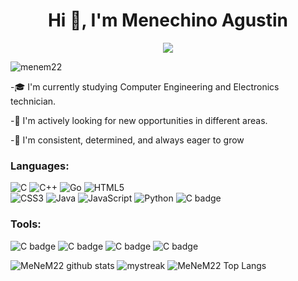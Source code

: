 
<h1 align="center">Hi 👋, I'm Menechino Agustin</h1>
<p align="center">
	<a href="https://github.com/Bouaskaoun">
		<img src="https://readme-typing-svg.herokuapp.com?lines=Computer+Engineer+Student;Always%20learning%20new%20things&center=true&width=500&height=45&size=28">
	</a>
</p>

<p align="left"> <img src="https://komarev.com/ghpvc/?username=menem22&label=Profile%20views&color=0e75b6&style=flat" alt="menem22" /> </p>

-🎓 I'm currently studying Computer Engineering and Electronics technician.  

-🚀 I'm actively looking for new opportunities in different areas. 

-💪 I'm consistent, determined, and always eager to grow

<h3 align="left">Languages:</h3>

<p align="left">
  <img src="https://img.shields.io/badge/c-%2300599C.svg?style=for-the-badge&logo=c&logoColor=white" alt="C" />
  <img src="https://img.shields.io/badge/c++-%2300599C.svg?style=for-the-badge&logo=c%2B%2B&logoColor=white" alt="C++" />
  <img src="https://img.shields.io/badge/go-%2300ADD8.svg?style=for-the-badge&logo=go&logoColor=white" alt="Go" />
  <img src="https://img.shields.io/badge/html5-%23E34F26.svg?style=for-the-badge&logo=html5&logoColor=white" alt="HTML5" />
  <br>
  <img src="https://img.shields.io/badge/css3-%231572B6.svg?style=for-the-badge&logo=css3&logoColor=white" alt="CSS3" />
  <img src="https://img.shields.io/badge/java-%23ED8B00.svg?style=for-the-badge&logo=openjdk&logoColor=white" alt="Java" />
  <img src="https://img.shields.io/badge/javascript-%23323330.svg?style=for-the-badge&logo=javascript&logoColor=%23F7DF1E" alt="JavaScript" />
  <img src="https://img.shields.io/badge/python-3670A0?style=for-the-badge&logo=python&logoColor=ffdd54" alt="Python" />
  <img src="https://img.shields.io/badge/latex-%23008080.svg?style=for-the-badge&logo=latex&logoColor=white" alt="C badge" />
</p>
<h3 align="left">Tools:</h3>
<p align="left">
<img src="https://img.shields.io/badge/Visual%20Studio%20Code-0078d7.svg?style=for-the-badge&logo=visual-studio-code&logoColor=white" alt="C badge" />
<img src="https://img.shields.io/badge/PlatformIO-%23222.svg?style=for-the-badge&logo=platformio&logoColor=%23f5822a" alt="C badge" />
<img src="https://img.shields.io/badge/Microsoft_Excel-217346?style=for-the-badge&logo=microsoft-excel&logoColor=white" alt="C badge" />
<img src="https://img.shields.io/badge/Microsoft_Word-2B579A?style=for-the-badge&logo=microsoft-word&logoColor=white" alt="C badge" />
</p>

![MeNeM22 github stats](https://github-readme-stats.vercel.app/api?username=MeNeM22&show_icons=true&theme=tokyonight)
<img src="https://github-readme-streak-stats.herokuapp.com/?user=AkuraDiary&theme=tokyonight" alt="mystreak"/>
![MeNeM22 Top Langs](https://github-readme-stats.vercel.app/api/top-langs/?username=MeNeM22&theme=tokyonight&layout=compact)

